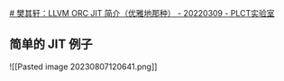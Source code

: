 
[# 樊其轩：LLVM ORC JIT 简介（优雅地那种） - 20220309 - PLCT实验室](https://www.bilibili.com/video/BV13a41187NM/?spm_id_from=333.337.search-card.all.click&vd_source=e2ed568abb1e67cc88ad6275f6104534)

## 简单的 JIT 例子

![[Pasted image 20230807120641.png]]